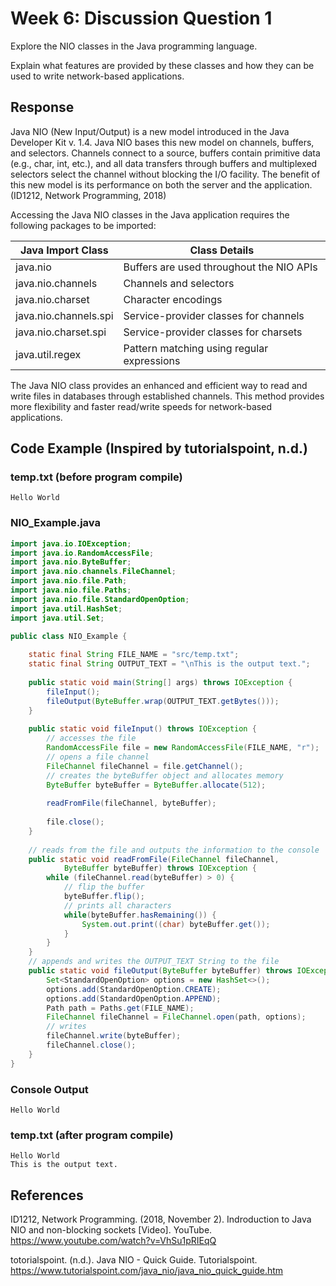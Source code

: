 # Week 6: Discussion Question 1
Explore the NIO classes in the Java programming language. 

Explain what features are provided by these classes and how they can be used to write network-based applications.

## Response
Java NIO (New Input/Output) is a new model introduced in the Java Developer Kit v. 1.4. Java NIO bases this new model on channels, buffers, and selectors. Channels connect to a source, buffers contain primitive data (e.g., char, int, etc.), and all data transfers through buffers and multiplexed selectors select the channel without blocking the I/O facility. The benefit of this new model is its performance on both the server and the application. (ID1212, Network Programming, 2018)

Accessing the Java NIO classes in the Java application requires the following packages to be imported:

Java Import Class | Class Details
--- | ---
java.nio | Buffers are used throughout the NIO APIs
java.nio.channels | Channels and selectors
java.nio.charset | Character encodings
java.nio.channels.spi | Service-provider classes for channels
java.nio.charset.spi | Service-provider classes for charsets
java.util.regex | Pattern matching using regular expressions

The Java NIO class provides an enhanced and efficient way to read and write files in databases through established channels. This method provides more flexibility and faster read/write speeds for network-based applications.

## Code Example (Inspired by tutorialspoint, n.d.)
### temp.txt (before program compile)
```
Hello World
```
### NIO_Example.java
``` Java
import java.io.IOException;
import java.io.RandomAccessFile;
import java.nio.ByteBuffer;
import java.nio.channels.FileChannel;
import java.nio.file.Path;
import java.nio.file.Paths;
import java.nio.file.StandardOpenOption;
import java.util.HashSet;
import java.util.Set;

public class NIO_Example {
	
	static final String FILE_NAME = "src/temp.txt";
	static final String OUTPUT_TEXT = "\nThis is the output text.";
	
	public static void main(String[] args) throws IOException {
		fileInput();
		fileOutput(ByteBuffer.wrap(OUTPUT_TEXT.getBytes()));
	}
	
	public static void fileInput() throws IOException {
		// accesses the file
		RandomAccessFile file = new RandomAccessFile(FILE_NAME, "r"); 
		// opens a file channel
		FileChannel fileChannel = file.getChannel(); 
		// creates the byteBuffer object and allocates memory
		ByteBuffer byteBuffer = ByteBuffer.allocate(512);
		
		readFromFile(fileChannel, byteBuffer);
		
		file.close();
	}
	
	// reads from the file and outputs the information to the console
	public static void readFromFile(FileChannel fileChannel, 
			ByteBuffer byteBuffer) throws IOException {
		while (fileChannel.read(byteBuffer) > 0) {
			// flip the buffer
			byteBuffer.flip();
			// prints all characters
			while(byteBuffer.hasRemaining()) {
				System.out.print((char) byteBuffer.get());
			}
		}
	}
	// appends and writes the OUTPUT_TEXT String to the file
	public static void fileOutput(ByteBuffer byteBuffer) throws IOException {
		Set<StandardOpenOption> options = new HashSet<>();
		options.add(StandardOpenOption.CREATE);
		options.add(StandardOpenOption.APPEND);
		Path path = Paths.get(FILE_NAME);
		FileChannel fileChannel = FileChannel.open(path, options);
		// writes 
		fileChannel.write(byteBuffer);
		fileChannel.close();
	}
}
```
### Console Output
```
Hello World
```
### temp.txt (after program compile)
```
Hello World
This is the output text.
```
## References
ID1212, Network Programming. (2018, November 2). Indroduction to Java NIO and non-blocking sockets [Video]. YouTube. https://www.youtube.com/watch?v=VhSu1pRIEqQ

totorialspoint. (n.d.). Java NIO - Quick Guide. Tutorialspoint. https://www.tutorialspoint.com/java_nio/java_nio_quick_guide.htm
